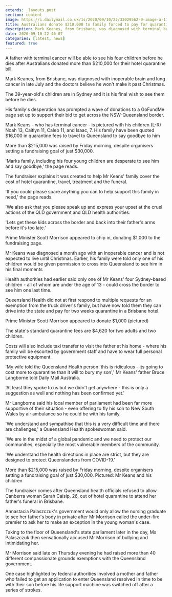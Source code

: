 ```yaml
---
extends: _layouts.post
section: content
image: https://i.dailymail.co.uk/1s/2020/09/10/22/33029562-0-image-a-17_1599773789075.jpg 
title: Australians donate $210,000 to family forced to pay for quarantine to see their dying dad 
description: Mark Keanes, from Brisbane, was diagnosed with terminal brain and lung cancer in late July and the doctors believe he wont make it past Christmas. 
date: 2020-09-10-22-46-07 
categories: [latest, news] 
featured: true 
--- 
```

A father with terminal cancer will be able to see his four children before he dies after Australians donated more than $210,000 for their hotel quarantine bill.  

Mark Keanes, from Brisbane, was diagnosed with inoperable brain and lung cancer in late July and the doctors believe he won't make it past Christmas.

The 39-year-old's children are in Sydney and it is his final wish to see them before he dies.

His family's desperation has prompted a wave of donations to a GoFundMe page set up to support their bid to get across the NSW-Queensland border. 

Mark Keans - who has terminal cancer - is pictured with his children (L-R) Noah 13, Caitlyn 11, Caleb 11, and Isaac, 7. His family have been quoted $16,000 in quarantine fees to travel to Queensland to say goodbye to him

More than $215,000 was raised by Friday morning, despite organisers setting a fundraising goal of just $30,000.     



'Marks family, including his four young children are desperate to see him and say goodbye,' the page reads.  

The fundraiser explains it was created to help Mr Keans' family cover the cost of hotel quarantine, travel, treatment and the funeral. 

'If you could please spare anything you can to help support this family in need,' the page reads.

'We also ask that you please speak up and express your upset at the cruel actions of the QLD government and QLD health authorities.

'Lets get these kids across the border and back into their father's arms before it's too late.' 

Prime Minister Scott Morrison appeared to chip in, donating $1,000 to the fundraising page. 

Mr Keans was diagnosed a month ago with an inoperable cancer and is not expected to live until Christmas. Earlier, his family were told only one of his children would be given permission to cross into Queensland to see him in his final moments

Health authorities had earlier said only one of Mr Keans' four Sydney-based children - all of whom are under the age of 13 - could cross the border to see him one last time. 

Queensland Health did not at first respond to multiple requests for an exemption from the truck driver's family, but have now told them they can drive into the state and pay for two weeks quarantine in a Brisbane hotel.  

Prime Minister Scott Morrison appeared to donate $1,000 (pictured)

The state's standard quarantine fees are $4,620 for two adults and two children.  

Costs will also include taxi transfer to visit the father at his home - where his family will be escorted by government staff and have to wear full personal protective equipment.

'My wife told the Queensland Health person 'this is ridiculous - its going to cost more to quarantine than it will to bury my son',' Mr Keans' father Bruce Langborne told Daily Mail Australia.

'At least they spoke to us but we didn't get anywhere - this is only a suggestion as well and nothing has been confirmed yet.'

Mr Langborne said his local member of parliament had been far more supportive of their situation - even offering to fly his son to New South Wales by air ambulance so he could be with his family.

'We understand and sympathise that this is a very difficult time and there are challenges,' a Queensland Health spokeswoman said.

'We are in the midst of a global pandemic and we need to protect our communities, especially the most vulnerable members of the community. 

'We understand the health directions in place are strict, but they are designed to protect Queenslanders from COVID-19.' 

More than $215,000 was raised by Friday morning, despite organisers setting a fundraising goal of just $30,000. Pictured: Mr Keans and his children

The fundraiser comes after Queensland health officials refused to allow Canberra woman Sarah Caisip, 26, out of hotel quarantine to attend her father's funeral in Brisbane.

Annastacia Palaszczuk's government would only allow the nursing graduate to see her father's body in private after Mr Morrison called the under-fire premier to ask her to make an exception in the young woman's case.  

Taking to the floor of Queensland's state parliament later in the day, Ms Palaszczuk then sensationally accused Mr Morrison of bullying and intimidating her.  

Mr Morrison said late on Thursday evening he had raised more than 40 different compassionate grounds exemptions with the Queensland government.

One case highlighted by federal authorities involved a mother and father who failed to get an application to enter Queensland resolved in time to be with their son before his life support machine was switched off after a series of strokes.

